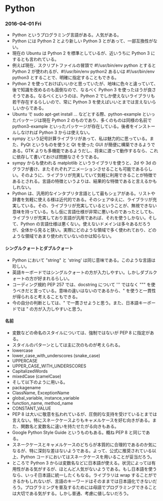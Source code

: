 # Python

### 2016-04-01 Fri

- Python というプログラミング言語がある。人気がある。
- Python には Python 2 とより新しい Python 3 とがあって、一部互換性がない。
- 現在の Ubuntu は Python 2 を標準としているが、近いうちに Python 3 にするとも言われている。
- 例えば現在、スクリプトファイルの冒頭で #!/usr/bin/env python とすると Python 2 が使われるが、#!/usr/bin/env python2 あるいは #!/usr/bin/env python3 とすることで、明確に指定することもできる。
- Python 2 を使っておけばいいかと思っていたが、地味に色々と違っていて、後で知識を改めるのも面倒なので、なるべく Python 3 を使ったほうが良さそうである。なるべくというのは、Python 2 でしか使えないライブラリも若干存在するらしいので、常に Python 3 を使えばいいとまでは言えないらしいからである。
- Ubuntu で sudo apt-get install ... などとする際、python-example といったパッケージは現在 Python 2 のものであり、多くのものは同様の名前で python3-example といったパッケージが存在している。後者をインストールしなければ Python 3 からは使えない。
- sympy という記号計算ライブラリがあって、私は魅力的に思っている。また、PyQt というものを使うと Qt を使った GUI が簡便に構築できるようである。GTK よりも多機能であるようだし、将来に渡って動作するなら、これに依存して書いておけば問題なさそうである。
- sympy からも使われる matplotlib というライブラリを使うと、2d や 3d のグラフが書け、またそれぞれアニメーションさせることも可能であるらしい。そのように、ライブラリが充実していて気軽に利用できることが特徴であるとされる。言語の特徴というよりは、結果的な特徴であると言えるかもしれない。
- Python は、汎用的なインタプリタ言語として最もシェアがある。リストや辞書を気軽に使える様は近代的である。そのシェアゆえに、ライブラリが充実している。その、ライブラリが充実しているということが、無視できない意味を持っている。もし仮に言語仕様が非常に悪いものであったとしても、ライブラリが充実しており言語が汎用であれば、それを使うしかない。そして、Python の言語仕様は悪くない。使えないドメインは多々あるだろうが、全体から見ると狭い。実際にどのような領域で多く使われており、どのような領域であまり使われていないのかは知らない。

#### シングルクォートとダブルクォート

- Python において "string" と 'string' は同じ意味である。このような言語は珍しい。
- 英語キーボードではシングルクォートの方が入力しやすい。しかしダブルクォートの方が好まれるらしい。
- コーディング規約 PEP 257 では、docstring について ''' ではなく """ を使うべきだと言っている。意味の違いはないのであるから、" を使うと一貫性が得られると考えることもできる。
- 今の自分の判断としては、" で一貫させようと思う。また、日本語キーボードでは " の方が入力しやすいと思う。

#### 名前

- 変数などの命名のスタイルについては、強制ではないが PEP 8 に指定がある。
- スタイルのパターンとしては主に次のものが考えられる。
- lowercase
- lower\_case\_with\_underscores (snake\_case)
- UPPERCASE
- UPPER\_CASE\_WITH\_UNDERSCORES
- CapitalizedWords
- mixedCase (camelCase)
- そして以下のように用いる。
- packagename
- ClassName, ExceptionName
- global\_variable, instance\_variable
- function\_name, method\_name
- CONSTANT_VALUE
- PEP 8 は大いに敬意を払われているが、圧倒的な支持を受けているとまでは言えない。特にスネークケースよりもキャメルケースを好む向きがある。また、関数名と変数名に違いを持たせたがる向きもある。
- Google Python Style Guide というものもある。概ね PEP 8 と同じである。
- スネークケースとキャメルケースのどちらが本質的に合理的であるのか気になるが、特に深刻な差はないようである。よって、公式に推奨されている以上、Python コードにおいてはスネークケースを用いることが妥当だろう。
- ところで Python 3 からは変数名などに日本語が使える。状況によっては有用性がある気がするが、ほとんど人気がないようである。もし日本語を使うなら、いっそ日本語に統一したくもなる。ライブラリは wrap することができるかもしれないが、言語のキーワードはそのままでは日本語化できないだろう。プログラミングを普及するためには母語でプログラミングできることは大切である気がする。しかし普通、考慮に値しないだろう。

